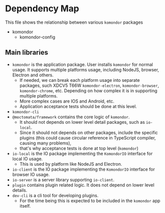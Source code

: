 # Dependency Map

This file shows the relationship between various `komondor` packages

- komondor
  - komondor-config


## Main libraries

- `komondor` is the application package. User installs `komondor` for normal usage. It supports multiple platforms usage, including NodeJS, browser, Electron and others.
  - If needed, we can break each platform usage into separate packages, such XDCV5 T66W `komondor-electron`, `komondor-browser`, `komondor-chrome`, etc. Depending on how complex it is in supporting multiple platforms.
  - More complex cases are IOS and Android, etc.
  - Application acceptance tests should be done at this level.
- `komondor-cli`
- `@moctomata/framework` contains the core logic of `komondor`.
  - It should not depends on lower level detail packages, such as `io-local`.
  - Since it should not depends on other packages, include the specific plugins (this could cause circular reference in TypeScript compiler, causing many problems),
  - that's why acceptance tests is done at top level (`komondor`)
- `io-local` is the IO package implementing the `KomondorIO` interface for local IO usage.
  - This is used by platform like NodeJS and Electron.
- `io-client` is the IO package implementing the `KomondorIO` interface for browser IO usage.
- `io-server` is a server library supporting `io-client`.
- `plugin` contains plugin related logic. It does not depend on lower level details.
- `dev-cli` is a cli tool for developing plugins.
  - For the time being this is expected to be included in the `komondor` app itself.
